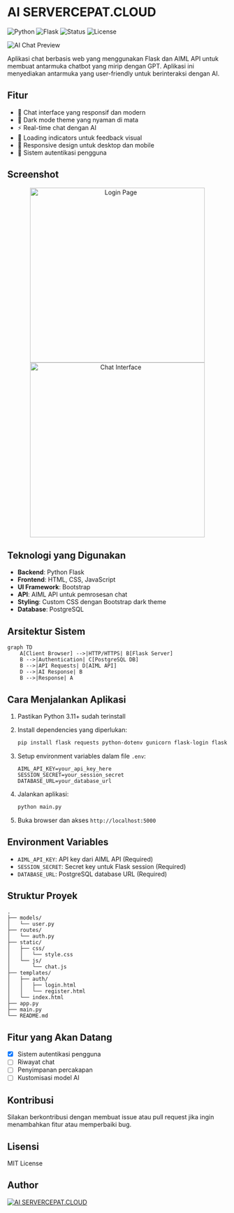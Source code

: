 # AI SERVERCEPAT.CLOUD

![Python](https://img.shields.io/badge/python-3.11-blue.svg)
![Flask](https://img.shields.io/badge/flask-latest-green.svg)
![Status](https://img.shields.io/badge/status-active-success.svg)
![License](https://img.shields.io/badge/license-MIT-blue.svg)

![AI Chat Preview](https://raw.githubusercontent.com/servercepat/aichat/main/preview.svg)

Aplikasi chat berbasis web yang menggunakan Flask dan AIML API untuk membuat antarmuka chatbot yang mirip dengan GPT. Aplikasi ini menyediakan antarmuka yang user-friendly untuk berinteraksi dengan AI.

## Fitur

- 💬 Chat interface yang responsif dan modern
- 🌙 Dark mode theme yang nyaman di mata
- ⚡ Real-time chat dengan AI
- 🔄 Loading indicators untuk feedback visual
- 📱 Responsive design untuk desktop dan mobile
- 🔐 Sistem autentikasi pengguna

## Screenshot

<div align="center">
  <img src="https://raw.githubusercontent.com/servercepat/aichat/main/screenshots/login.svg" alt="Login Page" width="400"/>
  <img src="https://raw.githubusercontent.com/servercepat/aichat/main/screenshots/chat.svg" alt="Chat Interface" width="400"/>
</div>

## Teknologi yang Digunakan

- **Backend**: Python Flask
- **Frontend**: HTML, CSS, JavaScript
- **UI Framework**: Bootstrap
- **API**: AIML API untuk pemrosesan chat
- **Styling**: Custom CSS dengan Bootstrap dark theme
- **Database**: PostgreSQL

## Arsitektur Sistem

```mermaid
graph TD
    A[Client Browser] -->|HTTP/HTTPS| B[Flask Server]
    B -->|Authentication| C[PostgreSQL DB]
    B -->|API Requests| D[AIML API]
    D -->|AI Response| B
    B -->|Response| A
```

## Cara Menjalankan Aplikasi

1. Pastikan Python 3.11+ sudah terinstall
2. Install dependencies yang diperlukan:
   ```bash
   pip install flask requests python-dotenv gunicorn flask-login flask-sqlalchemy psycopg2-binary
   ```

3. Setup environment variables dalam file `.env`:
   ```
   AIML_API_KEY=your_api_key_here
   SESSION_SECRET=your_session_secret
   DATABASE_URL=your_database_url
   ```

4. Jalankan aplikasi:
   ```bash
   python main.py
   ```

5. Buka browser dan akses `http://localhost:5000`

## Environment Variables

- `AIML_API_KEY`: API key dari AIML API (Required)
- `SESSION_SECRET`: Secret key untuk Flask session (Required)
- `DATABASE_URL`: PostgreSQL database URL (Required)

## Struktur Proyek

```
.
├── models/
│   └── user.py
├── routes/
│   └── auth.py
├── static/
│   ├── css/
│   │   └── style.css
│   └── js/
│       └── chat.js
├── templates/
│   ├── auth/
│   │   ├── login.html
│   │   └── register.html
│   └── index.html
├── app.py
├── main.py
└── README.md
```

## Fitur yang Akan Datang

- [x] Sistem autentikasi pengguna
- [ ] Riwayat chat
- [ ] Penyimpanan percakapan
- [ ] Kustomisasi model AI

## Kontribusi

Silakan berkontribusi dengan membuat issue atau pull request jika ingin menambahkan fitur atau memperbaiki bug.

## Lisensi

MIT License

## Author

[![AI SERVERCEPAT.CLOUD](https://img.shields.io/badge/AI-SERVERCEPAT.CLOUD-blue.svg)](https://servercepat.cloud)